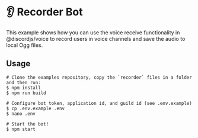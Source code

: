 # 👂 Recorder Bot

This example shows how you can use the voice receive functionality in @discordjs/voice to record users in voice channels
and save the audio to local Ogg files.

## Usage

```sh-session
# Clone the examples repository, copy the `recorder` files in a folder and then run:
$ npm install
$ npm run build

# Configure bot token, application id, and guild id (see .env.example)
$ cp .env.example .env
$ nano .env

# Start the bot!
$ npm start
```
